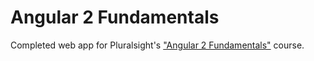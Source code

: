 # Angular 2 Fundamentals
Completed web app for Pluralsight's ["Angular 2 Fundamentals"](https://www.pluralsight.com/courses/angular-fundamentals) course.
